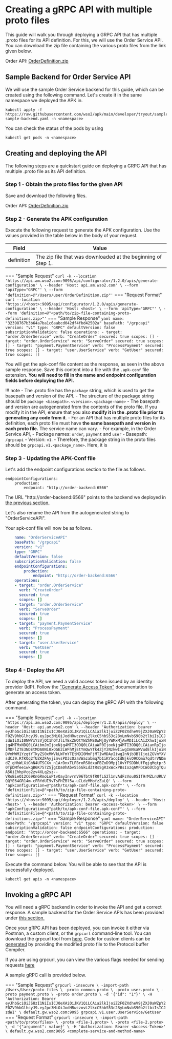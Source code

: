 # Creating a gRPC API with multiple proto files

This guide will walk you through deploying a GRPC API that has multiple .proto files for its API definition. For this, we will use the Order Service API. You can download the zip file containing the various proto files from the link given below.

Order API: [OrderDefinition.zip](../../../assets/files/get-started/OrderDefinition.zip)

## Sample Backend for Order Service API

We will use the sample Order Service backend for this guide, which can be created using the following command. Let's create it in the same namespace we deployed the APK in.

```
kubectl apply -f https://raw.githubusercontent.com/wso2/apk/main/developer/tryout/samples/order-sample-backend.yaml -n <namespace>
```

You can check the status of the pods by using 
```
kubectl get pods -n <namespace>
```

## Creating and deploying the API

The following steps are a quickstart guide on deploying a GRPC API that has multiple .proto file as its API definition. 

### Step 1 - Obtain the proto files for the given API

Save and download the following files.

Order API: [OrderDefinition.zip](../../../assets/files/get-started/OrderDefinition.zip)

### Step 2 - Generate the APK configuration

Execute the following request to generate the APK configuration. Use the values provided in the table below in the body of your request. 

| Field      | Value                                                        |
| ---------- | ------------------------------------------------------------ |
| definition | The zip file that was downloaded at the beginning of Step 1. |

=== "Sample Request"
    ```
    curl -k --location 'https://api.am.wso2.com:9095/api/configurator/1.2.0/apis/generate-configuration' \
    --header 'Host: api.am.wso2.com' \
    --form 'apiType="GRPC"' \
    --form 'definition=@"/Users/user/OrderDefinition.zip"'
    ```
=== "Request Format"
    ```
    curl --location 'https://<host>:9095/api/configurator/1.2.0/apis/generate-configuration' \
    --header 'Host: <host>' \
    --form 'apiType="GRPC"' \
    --form 'definition=@"<path/to/zip-file-containing-proto-definitions.zip>"'
    ```
=== "Sample Response"
    ```yaml
    name: "32398767b3b64a7ba1c6aabcd042df4fbd42502a"
    basePath: "/grpcapi"
    version: "v1"
    type: "GRPC"
    defaultVersion: false
    subscriptionValidation: false
    operations:
    - target: "order.OrderService"
      verb: "CreateOrder"
      secured: true
      scopes: []
    - target: "order.OrderService"
      verb: "ServeOrder"
      secured: true
      scopes: []
    - target: "payment.PaymentService"
      verb: "ProcessPayment"
      secured: true
      scopes: []
    - target: "user.UserService"
      verb: "GetUser"
      secured: true
      scopes: []
    ```

You will get the apk-conf file content as the response, as seen in the above sample response. Save this content into a file with the `.apk-conf` file extension. **You will need to fill in the name and endpoint configuration fields before deploying the API.**

!!! note
    - The .proto file has the `package` string, which is used to get the basepath and version of the API.
    - The structure of the package string should be `package <basepath>.<version>.<package-name>`
    - The basepath and version are autogenerated from the contents of the proto file. If you modify it in the API, ensure that you also **modify it in the .proto file prior to generating any code from it**. 
    - For an API that has multiple proto files for its definition, each proto file must have **the same basepath and version in each proto file.** The service name can vary.
    - For example, in the Order Service API,
        - Package names: `order`, `payment` and `user` 
        - Basepath: `/grpcapi`
        - Version: `v1`. 
        - Therefore, the package string in the proto files should be `grpcapi.v1.<package_name>`. Here, it is 

### Step 3 - Updating the APK-Conf file

Let's add the endpoint configurations section to the file as follows.

```
endpointConfigurations:
    production:
        endpoint: "http://order-backend:6566"
```

The URL "http://order-backend:6566" points to the backend we deployed in [the previous section.](#sample-backend-for-order-service-api)

Let's also rename the API from the autogenerated string to "OrderServiceAPI".

Your apk-conf file will now be as follows.
```yaml
    name: "OrderServiceAPI"
    basePath: "/grpcapi"
    version: "v1"
    type: "GRPC"
    defaultVersion: false
    subscriptionValidation: false
    endpointConfigurations:
        production:
            endpoint: "http://order-backend:6566"
    operations:
    - target: "order.OrderService"
      verb: "CreateOrder"
      secured: true
      scopes: []
    - target: "order.OrderService"
      verb: "ServeOrder"
      secured: true
      scopes: []
    - target: "payment.PaymentService"
      verb: "ProcessPayment"
      secured: true
      scopes: []
    - target: "user.UserService"
      verb: "GetUser"
      secured: true
      scopes: []
```

### Step 4 - Deploy the API

To deploy the API, we need a valid access token issued by an identity provider (IdP). Follow the ["Generate Access Token"](../../../develop-and-deploy-api/security/generate-access-token.md) documentation to generate an access token.

After generating the token, you can deploy the gRPC API with the following command.

=== "Sample Request"
    ```
    curl -k --location 'https://api.am.wso2.com:9095/api/deployer/1.2.0/apis/deploy' \
    --header 'Host: api.am.wso2.com' \
    --header 'Authorization: bearer eyJhbGciOiJSUzI1NiIsICJ0eXAiOiJKV1QiLCAia2lkIjoiZ2F0ZXdheV9jZXJ0aWZpY2F0ZV9hbGlhcyJ9.eyJpc3MiOiJodHRwczovL2lkcC5hbS53c28yLmNvbS90b2tlbiIsICJzdWIiOiI0NWYxYzVjOC1hOTJlLTExZWQtYWZhMS0wMjQyYWMxMjAwMDIiLCAiZXhwIjoxNjg4MTMxNDQ0LCAibmJmIjoxNjg4MTI3ODQ0LCAiaWF0IjoxNjg4MTI3ODQ0LCAianRpIjoiMDFlZTE3NDEtMDA0Ni0xOGE2LWFhMjEtYmQwYTk4ZjYzNzkwIiwgImNsaWVudElkIjoiNDVmMWM1YzgtYTkyZS0xMWVkLWFmYTEtMDI0MmFjMTIwMDAyIiwgInNjb3BlIjoiZGVmYXVsdCJ9.RfKQq2fUZKZFAyjimvsPD3cOzaVWazabmq7b1iKYacqIdNjkvO9CQmu7qdtrVNDmdZ_gHhWLXiGhN4UTSCXv_n1ArDnxTLFBroRS8dxuFBZoD9Mpj10vYFSDDhUfFqjgMqtpr30TpDMfee1wkqB6K757ZSjgCDa0hAbv555GkLdZtRsSgR3xWcxPBsIozqAMFDCWoUCbgTQuA5OiEhhpVco2zv4XLq2sz--VRoBieO12C69KnGRmoLuPtvOayInvrnV96Tbt9fR0fLS2l1nvAdFzVou0SIf9rMZLnURLVQQYE64GR14m-cFRYdUI9vTsFHZBl5w-uCLdzMMofzZaLQ' \
    --form 'apkConfiguration=@"path/to/apk-conf-file.apk-conf"' \
    --form 'definitionFile=@"<path/to/zip-file-containing-proto-definitions.zip>"'
    ```
=== "Request Format"
    ```
    curl -k --location 'https://<host>:9095/api/deployer/1.2.0/apis/deploy' \
    --header 'Host: <host>' \
    --header 'Authorization: bearer <access-token>' \
    --form 'apkConfiguration=@"path/to/apk-conf-file.apk-conf"' \
    --form 'definitionFile=@"<path/to/zip-file-containing-proto-definitions.zip>"'
    ```
=== "Sample Response"
    ```yaml
    name: "OrderServiceAPI"
    basePath: "/grpcapi"
    version: "v1"
    type: "GRPC"
    defaultVersion: false
    subscriptionValidation: false
    endpointConfigurations:
        production:
            endpoint: "http://order-backend:6566"
    operations:
    - target: "order.OrderService"
      verb: "CreateOrder"
      secured: true
      scopes: []
    - target: "order.OrderService"
      verb: "ServeOrder"
      secured: true
      scopes: []
    - target: "payment.PaymentService"
      verb: "ProcessPayment"
      secured: true
      scopes: []
    - target: "user.UserService"
      verb: "GetUser"
      secured: true
      scopes: []
    ```

Execute the command below. You will be able to see that the API is successfully deployed.
```
kubectl get apis -n <namespace>
```

## Invoking a gRPC API

You will need a gRPC backend in order to invoke the API and get a correct response. A sample backend for the Order Service APIs has been provided under [this section.](#sample-backend-for-grpc)

Once your gRPC API has been deployed, you can invoke it either via Postman, a custom client, or the `grpcurl` command-line tool. You can download the grpcurl tool from [here](https://github.com/fullstorydev/grpcurl). Code for custom clients can be [generated](https://grpc.io/docs/) by providing the modified proto file to the Protocol buffer Compiler.

If you are using grpcurl, you can view the various flags needed for sending requests [here](https://github.com/fullstorydev/grpcurl)

A sample gRPC call is provided below.

=== "Sample Request"
    ```
    grpcurl -insecure \
    -import-path /Users/User/proto-files \
    -proto common.proto \
    -proto user.proto \
    -proto payment.proto \
    -proto order.proto \
    -d '{"id": "1"}' \
    -H 'Authorization: Bearer eyJhbGciOiJSUzI1NiIsICJ0eXAiOiJKV1QiLCAia2lkIjoiZ2F0ZXdheV9jZXJ0aWZpY2F0ZV9hbGlhcyJ9.eyJpc3MiOiJodHRwczovL2lkcC5hbS53c28yLmNvbS90b2tlbiIsICJzdWI' \
    default.gw.wso2.com:9095 grpcapi.v1.user.UserService/GetUser
    ```
=== "Request Format"
    ```
    grpcurl -insecure \
    -import-path <path/to/proto/files> \
    -proto <file-1.proto> \
    -proto <file-2.proto> \
    -d '{"argument": value}' \
    -H 'Authorization: Bearer <Access-Token>' \
    default.gw.wso2.com:9095 <complete-service-and-method-name>
    ```